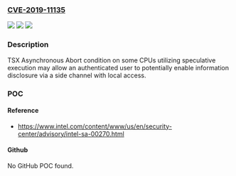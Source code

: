 ### [CVE-2019-11135](https://cve.mitre.org/cgi-bin/cvename.cgi?name=CVE-2019-11135)
![](https://img.shields.io/static/v1?label=Product&message=2019.2%20IPU%20%E2%80%93%20TSX%20Asynchronous%20Abort&color=blue)
![](https://img.shields.io/static/v1?label=Version&message=n%2Fa&color=blue)
![](https://img.shields.io/static/v1?label=Vulnerability&message=Information%20Disclosure&color=brighgreen)

### Description

TSX Asynchronous Abort condition on some CPUs utilizing speculative execution may allow an authenticated user to potentially enable information disclosure via a side channel with local access.

### POC

#### Reference
- https://www.intel.com/content/www/us/en/security-center/advisory/intel-sa-00270.html

#### Github
No GitHub POC found.


